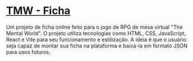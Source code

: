 # [TMW - Ficha](https://marcosalves90.github.io/projetoRPG_TMW_Ficha)

Um projeto de ficha online feito para o jogo de RPG de mesa virtual "The Mental World". O projeto utiliza tecnologias como HTML, CSS, JavaScript, React e Vite para seu funcionamento e estilização.
A ideia é que o usuário seja capaz de montar sua ficha na plataforma e baixá-la em formato JSON para usos futuros.


